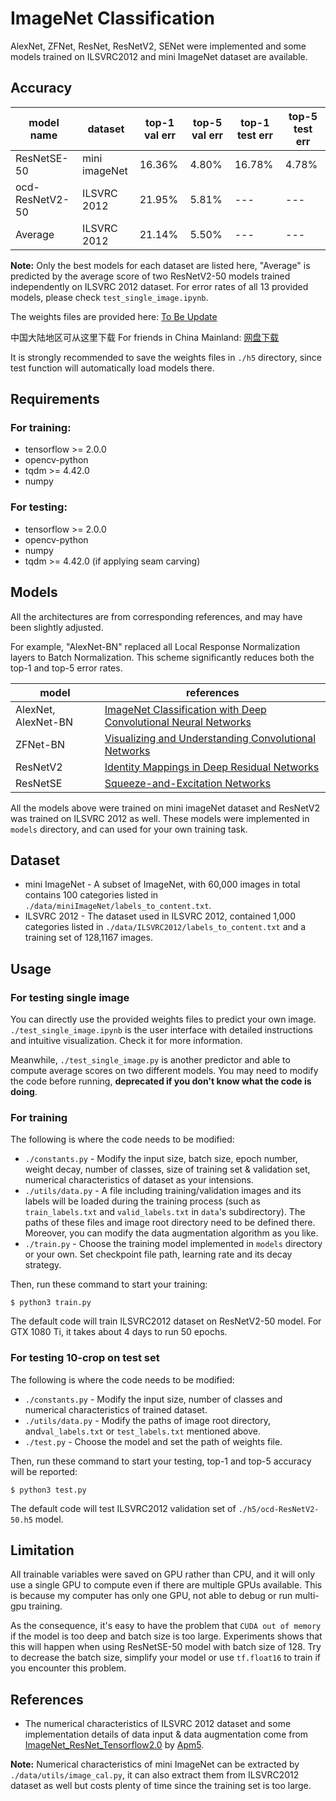 # ImageNet Classification

AlexNet, ZFNet, ResNet, ResNetV2, SENet were implemented and some models trained on ILSVRC2012 and mini ImageNet dataset are available. 

## Accuracy

| model name      | dataset       | top-1 val err | top-5 val err | top-1 test err | top-5 test err |
| --------------- | ------------- | ------------- | ------------- | -------------- | -------------- |
| ResNetSE-50     | mini imageNet | 16.36%        | 4.80%         | 16.78%         | 4.78%          |
| ocd-ResNetV2-50 | ILSVRC 2012   | 21.95%        | 5.81%         | ---            | ---            |
| Average         | ILSVRC 2012   | 21.14%        | 5.50%         | ---            | ---            |

**Note:** Only the best models for each dataset are listed here, "Average" is predicted by the average score of two ResNetV2-50 models trained  independently on ILSVRC 2012  dataset. For error rates of all 13 provided models, please check ```test_single_image.ipynb```.

The weights files are provided here: [To Be Update]()

中国大陆地区可从这里下载 For friends in China Mainland: [网盘下载](https://disk.pku.edu.cn:443/link/1D00E5B1E1F7931ACFF5F9DD6DDA87DF)

It is strongly recommended to save the weights files in ```./h5``` directory, since test function will automatically load models there.

## Requirements

### For training:

* tensorflow >= 2.0.0
* opencv-python
* tqdm >= 4.42.0
* numpy

### For testing:

* tensorflow >= 2.0.0
* opencv-python
* numpy
* tqdm >= 4.42.0 (if applying seam carving)

## Models

All the architectures are from corresponding references, and may have been slightly adjusted. 

For example, "AlexNet-BN" replaced all Local Response Normalization layers to Batch Normalization. This scheme significantly reduces both the top-1 and top-5 error rates.

| model               | references                                                   |
| ------------------- | ------------------------------------------------------------ |
| AlexNet, AlexNet-BN | [ImageNet Classification with Deep Convolutional Neural Networks](https://papers.nips.cc/paper/4824-imagenet-classification-with-deep-convolutional-neural-networks.pdf) |
| ZFNet-BN            | [Visualizing and Understanding Convolutional Networks](https://arxiv.org/abs/1311.2901) |
| ResNetV2            | [Identity Mappings in Deep Residual Networks](https://arxiv.org/abs/1603.05027) |
| ResNetSE            | [Squeeze-and-Excitation Networks](https://arxiv.org/abs/1709.01507) |

All the models above were trained on mini imageNet dataset and ResNetV2 was trained on ILSVRC 2012 as well. These models were implemented in ```models``` directory, and can used for your own training task.

## Dataset

* mini ImageNet - A subset of ImageNet, with 60,000 images in total contains 100 categories listed in ```./data/miniImageNet/labels_to_content.txt```.
* ILSVRC 2012 - The dataset used in ILSVRC 2012, contained 1,000 categories listed in ```./data/ILSVRC2012/labels_to_content.txt``` and a training set of 128,1167 images.

## Usage

### For testing single image

You can directly use the provided weights files to predict your own image. ```./test_single_image.ipynb``` is the user interface with detailed instructions and intuitive visualization. Check it for more information.

Meanwhile, ```./test_single_image.py``` is another predictor and able to compute average scores on two different models. You may need to modify the code before running, **deprecated if you don't know what the code is doing**.

### For training

The following is where the code needs to be modified:

* ```./constants.py``` - Modify the input size, batch size, epoch number, weight decay, number of classes, size of training set & validation set, numerical characteristics of dataset as your intensions.
* ```./utils/data.py``` - A file including training/validation images and its labels will be loaded during the training process (such as ```train_labels.txt``` and ```valid_labels.txt``` in ```data```'s subdirectory). The paths of these files and image root directory need to be defined there. Moreover, you can modify the data augmentation algorithm as you like.
* ```./train.py``` - Choose the training model implemented in ```models``` directory or your own. Set checkpoint file path, learning rate and its decay strategy.

Then, run these command to start your training:

```shell
$ python3 train.py
```

The default code will train ILSVRC2012 dataset on ResNetV2-50 model. For GTX 1080 Ti, it takes about 4 days to run 50 epochs.

### For testing 10-crop on test set

The following is where the code needs to be modified:

* ```./constants.py``` - Modify the input size, number of classes and numerical characteristics of trained dataset.
* ```./utils/data.py``` - Modify the paths of image root directory, and```val_labels.txt``` or ```test_labels.txt``` mentioned above.
* ```./test.py``` - Choose the model and set the path of weights file.

Then, run these command to start your testing, top-1 and top-5 accuracy will be reported:

```shell
$ python3 test.py
```

The default code will test ILSVRC2012 validation set of ```./h5/ocd-ResNetV2-50.h5``` model. 

## Limitation

All trainable variables were saved on GPU rather than CPU, and it will only use a single GPU to compute even if there are multiple GPUs available. This is because my computer has only one GPU, not able to debug or run multi-gpu training.

As the consequence, it's easy to have the problem that ```CUDA out of memory``` if the model is too deep and batch size is too large. Experiments shows that this will happen when using ResNetSE-50 model with batch size of 128. Try to decrease the batch size, simplify your model or use ```tf.float16``` to train if you encounter this problem.

## References

* The numerical characteristics of ILSVRC 2012 dataset and some implementation details of data input & data augmentation come from [ImageNet_ResNet_Tensorflow2.0](https://github.com/Apm5/ImageNet_ResNet_Tensorflow2.0) by [Apm5](https://github.com/Apm5). 

**Note:** Numerical characteristics of mini ImageNet can be extracted by ```./data/utils/image_cal.py```, it can also extract them from ILSVRC2012 dataset as well but costs plenty of time since the training set is too large.
